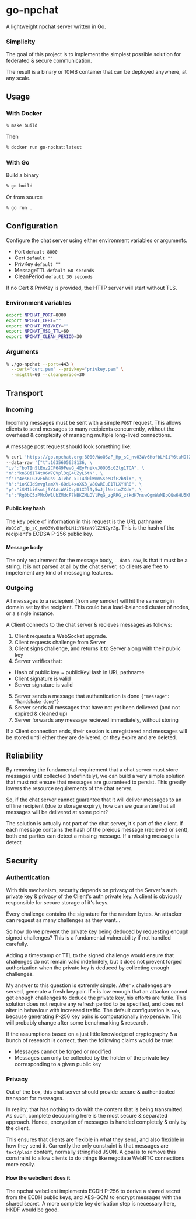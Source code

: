 # go-npchat
A lightweight npchat server written in Go.

### Simplicity
The goal of this project is to implement the simplest possible solution for federated & secure communication.

The result is a binary or 10MB container that can be deployed anywhere, at any scale.

## Usage
### With Docker
```zsh
% make build
```
Then
```zsh
% docker run go-npchat:latest
```
### With Go
Build a binary
```zsh
% go build
```
Or from source
```zsh
% go run .
```

## Configuration
Configure the chat server using either environment variables or arguments.
- Port `default 8000`
- Cert `default ""`
- PrivKey `default ""`
- MessageTTL `default 60 seconds`
- CleanPeriod `default 30 seconds`

If no Cert & PrivKey is provided, the HTTP server will start without TLS.

### Environment variables
```zsh
export NPCHAT_PORT=8000
export NPCHAT_CERT=""
export NPCHAT_PRIVKEY=""
export NPCHAT_MSG_TTL=60
export NPCHAT_CLEAN_PERIOD=30
```
### Arguments
```zsh
% ./go-npchat --port=443 \
  --cert="cert.pem" --privkey="privkey.pem" \
  --msgttl=60 --cleanperiod=30
```

## Transport
### Incoming
Incoming messages must be sent with a simple `POST` request. This allows clients to send messages to many recipients concurrently, without the overhead & complexity of managing multiple long-lived connections.

A message post request should look something like:
```zsh
% curl 'https://go.npchat.org:8000/WoQSzF_Hp_sC_nv03Wv6HofbLM1iY6taN9lZ2NZyrZg' -X POST \
--data-raw '{"t":1635605638136, \
"iv":"boTInSlEnz2CP649PevG_4EyPnikvJ0ODScGZtg1TCA", \
"m":"knSOiIT4t06W7QVpl3qQ4UZyL6tN", \
"f":"4es6LG3vF6hDs9-AIvbc-xII4d0lWmmSseMDfF2bNlY", \
"h":"ioKCJdSmvglamXV-6OdU4xoXK3_V8QwRIuE1TLXYHR0", \
"p":"iSM1biGkutj5Y4AcWViOzpU1XJl9y5wJjlNettmZXdY", \
"s":"Rg0bC5zPMcOW1UbZMdcF7NBKZMLOVlPqG_zgRRG_ztkdK7nswQgmWaMEpQQw6HU5KMQICX3GUI6mE0uwBkj8lg"}'
```
#### Public key hash
The key peice of information in this request is the URL pathname `WoQSzF_Hp_sC_nv03Wv6HofbLM1iY6taN9lZ2NZyrZg`.
This is the hash of the recipient's ECDSA P-256 public key.

#### Message body
The only requirement for the message body, `--data-raw`, is that it must be a string. It is not parsed at all by the chat server, so clients are free to impelement any kind of messaging features.


### Outgoing
All messages to a reciepient (from any sender) will hit the same origin domain set by the recipient. This could be a load-balanced cluster of nodes, or a single instance.

A Client connects to the chat server & recieves messages as follows:
1. Client requests a WebSocket upgrade.
2. Client requests challenge from Server
3. Client signs challenge, and returns it to Server along with their public key
4. Server verifies that:
  - Hash of public key = publicKeyHash in URL pathname
  - Client signature is valid
  - Server signature is valid
5. Server sends a message that authentication is done `{"message": "handshake done"}`
6. Server sends all messages that have not yet been delivered (and not expired & cleaned up)
7. Server forwards any message recieved immediately, without storing

If a Client connection ends, their session is unregistered and messages will be stored until either they are delivered, or they expire and are deleted.

## Reliability
By removing the fundamental requirement that a chat server must store messages until collected (indefinitely), we can build a very simple solution that must not ensure that messages are guaranteed to persist. This greatly lowers the resource requirements of the chat server. 

So, if the chat server cannot guarantee that it will deliver messages to an offline recipient (due to storage expiry), how can we guarantee that all messages will be delivered at some point?

The solution is actually not part of the chat server, it's part of the client. If each message contains the hash of the preious message (recieved or sent), both end parties can detect a missing message. If a missing message is detect 

## Security
### Authentication
With this mechanism, security depends on privacy of the Server's auth private key & privacy of the Client's auth private key. A client is obviously responsible for secure storage of it's keys.

Every challenge contains the signature for the random bytes. An attacker can request as many challenges as they want...

So how do we prevent the private key being deduced by requesting enough signed challenges? This is a fundamental vulnerability if not handled carefully.

Adding a timestamp or TTL to the signed challenge would ensure that challenges do not remain valid indefinitely, but it does not prevent forged authorization when the private key is deduced by collecting enough challenges.

My answer to this question is extremly simple. After `x` challenges are served, generate a fresh key pair. If `x` is low enough that an attacker cannot get enough challenges to deduce the private key, his efforts are futile. This solution does not require any refresh period to be specified, and does not alter in behaviour with increased traffic. The default configuration is `x=5`, because generating P-256 key pairs is computationally inexpensive. This will probably change after some benchmarking & research.

If the assumptions based on a just little knowledge of cryptography & a bunch of research is correct, then the following claims would be true: 
- Messages cannot be forged or modified
- Messages can only be collected by the holder of the private key corresponding to a given public key

### Privacy
Out of the box, this chat server should provide secure & authenticated transport for messages.

In reality, that has nothing to do with the content that is being transmitted. As such, complete decoupling here is the most secure & separated approach. Hence, encryption of messages is handled completely & only by the client.

This ensures that clients are flexible in what they send, and also flexible in how they send it. Currently the only constraint is that messages are `text/plain` content, normally stringified JSON. A goal is to remove this constraint to allow clients to do things like negotiate WebRTC connections more easily.

#### How the webclient does it
The npchat webclient implements ECDH P-256 to derive a shared secret from the ECDH public keys, and AES-GCM to encrypt messages with the shared secret. A more complete key derivation step is necessary here, HKDF would be good.
